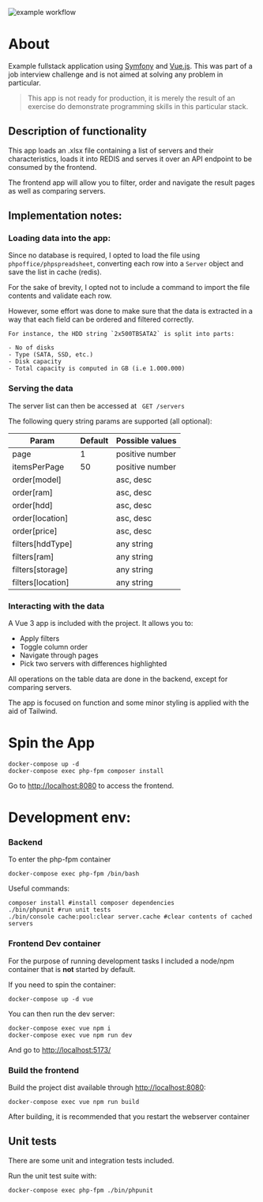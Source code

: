 ![example workflow](https://github.com/df3g/symfony-vue-example/actions/workflows/ci.yml/badge.svg)

# About
Example fullstack application using [Symfony](https://symfony.com/) and [Vue.js](https://vuejs.org/). This was part of a job interview challenge and is not aimed at solving any problem in particular.

> This app is not ready for production, it is merely the result of an exercise do demonstrate programming skills in this particular stack.

## Description of functionality

This app loads an .xlsx file containing a list of servers and their characteristics, loads it into REDIS and serves it over an API endpoint to be consumed by the frontend.

The frontend app will allow you to filter, order and navigate the result pages as well as comparing servers.

## Implementation notes:

### Loading data into the app:

Since no database is required, I opted to load the file using `phpoffice/phpspreadsheet`, converting each row into a `Server` object and save the list in cache (redis).

For the sake of brevity, I opted not to include a command to import the file contents and validate each row. 

However, some effort was done to make sure that the data is extracted in a way that each field can be ordered and filtered correctly.

    For instance, the HDD string `2x500TBSATA2` is split into parts:

    - No of disks
    - Type (SATA, SSD, etc.)
    - Disk capacity
    - Total capacity is computed in GB (i.e 1.000.000)

### Serving the data
The server list can then be accessed at ` GET /servers`

The following query string params are supported (all optional):

|Param|Default|Possible values|
|---|---|---|
|page|1|positive number|
|itemsPerPage|50|positive number|
|order[model]||asc, desc|
|order[ram]||asc, desc|
|order[hdd]||asc, desc|
|order[location]||asc, desc|
|order[price]||asc, desc|
|filters[hddType]||any string|
|filters[ram]||any string|
|filters[storage]||any string|
|filters[location]||any string|

### Interacting with the data

A Vue 3 app is included with the project.
It allows you to:
- Apply filters
- Toggle column order
- Navigate through pages
- Pick two servers with differences highlighted

All operations on the table data are done in the backend, except for comparing servers.

The app is focused on function and some minor styling is applied with the aid of Tailwind.

# Spin the App

```
docker-compose up -d
docker-compose exec php-fpm composer install
```
Go to [http://localhost:8080](http://localhost:8080) to access the frontend.


# Development env:

### Backend

To enter the php-fpm container

`docker-compose exec php-fpm /bin/bash`

Useful commands:

```
composer install #install composer dependencies
./bin/phpunit #run unit tests
./bin/console cache:pool:clear server.cache #clear contents of cached servers
```

### Frontend Dev container

For the purpose of running development tasks I included a node/npm container that is **not** started by default.

If you need to spin the container:

```
docker-compose up -d vue
```
You can then run the dev server: 

```
docker-compose exec vue npm i
docker-compose exec vue npm run dev
```

And go to [http://localhost:5173/](http://localhost:5173/)

### Build the frontend

Build the project dist available through [http://localhost:8080](http://localhost:8080):

```
docker-compose exec vue npm run build
```

After building, it is recommended that you restart the webserver container

## Unit tests

There are some unit and integration tests included.

Run the unit test suite with:
``` 
docker-compose exec php-fpm ./bin/phpunit
```

